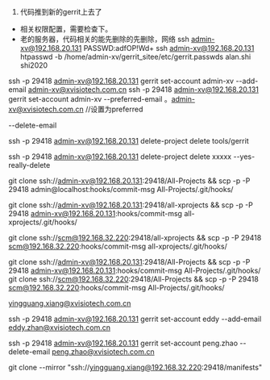 1. 代码推到新的gerrit上去了
- 相关权限配置，需要检查下。
- 老的服务器，代码相关的能先删除的先删除，网络
ssh admin-xv@192.168.20.131 PASSWD:adfOP!Wd+
ssh admin-xv@192.168.20.131  htpasswd -b  /home/admin-xv/gerrit_sitee/etc/gerrit.passwds alan.shi shi2020

ssh -p 29418 admin-xv@192.168.20.131  gerrit set-account admin-xv --add-email admin-xv@xvisiotech.com.cn
ssh -p 29418 admin-xv@192.168.20.131  gerrit set-account admin-xv --preferred-email 。admin-xv@xvisiotech.com.cn  //设置为preferred

--delete-email


ssh -p 29418 admin-xv@192.168.20.131 delete-project delete tools/gerrit

ssh -p 29418 admin-xv@192.168.20.131  delete-project delete xxxxx  --yes-really-delete

git clone ssh://admin-xv@192.168.20.131:29418/All-Projects && scp -p -P 29418 admin@localhost:hooks/commit-msg All-Projects/.git/hooks/


git clone ssh://admin-xv@192.168.20.131:29418/all-xprojects && scp -p -P 29418 admin-xv@192.168.20.131:hooks/commit-msg all-xprojects/.git/hooks/


git clone ssh://scm@192.168.32.220:29418/all-xprojects && scp -p -P 29418 scm@192.168.32.220:hooks/commit-msg all-xprojects/.git/hooks/



git clone ssh://admin-xv@192.168.20.131:29418/All-Projects && scp -p -P 29418 admin-xv@192.168.20.131:hooks/commit-msg All-Projects/.git/hooks/
git clone ssh://scm@192.168.32.220:29418/All-Projects && scp -p -P 29418 scm@192.168.32.220:hooks/commit-msg All-Projects/.git/hooks/


yingguang.xiang@xvisiotech.com.cn


ssh -p 29418 admin-xv@192.168.20.131  gerrit set-account eddy --add-email eddy.zhan@xvisiotech.com.cn

ssh -p 29418 admin-xv@192.168.20.131  gerrit set-account peng.zhao --delete-email peng.zhao@xvisiotech.com.cn


 git clone --mirror "ssh://yingguang.xiang@192.168.32.220:29418/manifests"

